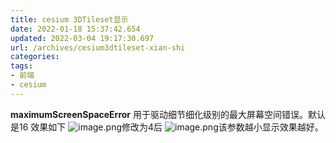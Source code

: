 ```yaml
---
title: cesium 3DTileset显示
date: 2022-01-18 15:37:42.654
updated: 2022-03-04 19:17:30.697
url: /archives/cesium3dtileset-xian-shi
categories: 
tags: 
- 前端
- cesium
---
```


**maximumScreenSpaceError**
用于驱动细节细化级别的最大屏幕空间错误。默认是16
效果如下
![image.png](https://houxiaozhao-blog.oss-cn-beijing.aliyuncs.com/uPic/r3zTDc.png)修改为4后
![image.png](https://houxiaozhao-blog.oss-cn-beijing.aliyuncs.com/uPic/ExWdUt.png)该参数越小显示效果越好。